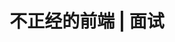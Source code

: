 ---
layout: home
sidebar: false

title: 不正经的前端 | 面试
titleTemplate: 这是一份开放的面试题库

hero:
  name: 不正经的前端 | 面试
  text: Isboyjc
  tagline: 这是一份开放的面试题库
  image:
    src: https://qiniu.isboyjc.com/picgo/202306170350886.svg
    alt: isboyjc
  actions:
    - theme: brand
      text: 快速了解
      link: /interview/
    - theme: alt
      text: HTML
      link: /interview/html/
    - theme: alt
      text: CSS
      link: /interview/css/
    - theme: alt
      text: JavaScript
      link: /interview/javascript/
features:
  - title: 安全
    icon: 🌟
    details: 尽量无错，持续更新，避免误导！
  - title: 全面
    icon: 👍
    details: 高频、小众面试题应有尽有
  - title: 关联
    icon: 🔗
    details: 知识点关联，更易学习和理解
  - title: 体系
    icon: ✨
    details: 逐渐形成知识体系，更易查漏补缺
  - title: 目的
    icon: 💡
    details: 面试题不是目的，重要的是以题醒人
  - title: 开放
    icon: 👀
    details: 共同纠错、讨论、输出！
---